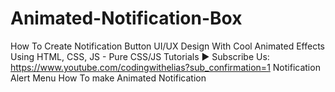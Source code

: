 # Animated-Notification-Box
How To Create Notification Button UI/UX Design With Cool Animated Effects Using HTML, CSS, JS - Pure CSS/JS Tutorials    ► Subscribe Us: https://www.youtube.com/codingwithelias?sub_confirmation=1   Notification Alert Menu How To make Animated Notification
